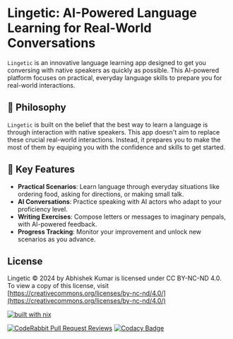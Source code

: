 # Lingetic: AI-Powered Language Learning for Real-World Conversations

`Lingetic` is an innovative language learning app designed to get you conversing with native speakers as quickly as possible. This AI-powered platform focuses on practical, everyday language skills to prepare you for real-world interactions.

## 🎯 Philosophy

`Lingetic` is built on the belief that the best way to learn a language is through interaction with native speakers. This app doesn't aim to replace these crucial real-world interactions. Instead, it prepares you to make the most of them by equiping you with the confidence and skills to get started.

## 🌟 Key Features

- **Practical Scenarios**: Learn language through everyday situations like ordering food, asking for directions, or making small talk.
- **AI Conversations**: Practice speaking with AI actors who adapt to your proficiency level.
- **Writing Exercises**: Compose letters or messages to imaginary penpals, with AI-powered feedback.
- **Progress Tracking**: Monitor your improvement and unlock new scenarios as you advance.

## License

Lingetic © 2024 by Abhishek Kumar is licensed under CC BY-NC-ND 4.0. To view a copy of this license, visit [https://creativecommons.org/licenses/by-nc-nd/4.0/](https://creativecommons.org/licenses/by-nc-nd/4.0/)

[![built with nix](https://builtwithnix.org/badge.svg)](https://builtwithnix.org)

[![CodeRabbit Pull Request Reviews](https://img.shields.io/coderabbit/prs/github/abhi-kr-2100/Lingetic)](https://github.com/abhi-kr-2100/Lingetic/pulls)
[![Codacy Badge](https://app.codacy.com/project/badge/Grade/2f83c4e540cf4bc6b40074320fe76ded)](https://app.codacy.com/gh/abhi-kr-2100/Lingetic/dashboard?utm_source=gh&utm_medium=referral&utm_content=&utm_campaign=Badge_grade)
